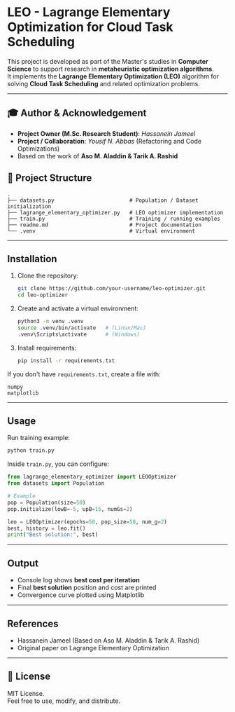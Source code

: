 # LEO - Lagrange Elementary Optimization for Cloud Task Scheduling

This project is developed as part of the Master's studies in **Computer Science** to support research in **metaheuristic optimization algorithms**.  
It implements the **Lagrange Elementary Optimization (LEO)** algorithm for solving **Cloud Task Scheduling** and related optimization problems.

---

## 🎓 Author & Acknowledgement 
- **Project Owner (M.Sc. Research Student)**: *Hassanein Jameel*
- **Project / Collaboration**: *Yousif N. Abbas* (Refactoring and Code Optimizations)
- Based on the work of **Aso M. Aladdin & Tarik A. Rashid**

## 📂 Project Structure
```
.
├── datasets.py                        # Population / Dataset initialization
├── lagrange_elementary_optimizer.py   # LEO optimizer implementation
├── train.py                           # Training / running examples
├── readme.md                          # Project documentation
└── .venv                              # Virtual environment
```

---

## Installation

1. Clone the repository:
   ```bash
   git clone https://github.com/your-username/leo-optimizer.git
   cd leo-optimizer
   ```

2. Create and activate a virtual environment:
   ```bash
   python3 -m venv .venv
   source .venv/bin/activate   # (Linux/Mac)
   .venv\Scripts\activate      # (Windows)
   ```

3. Install requirements:
   ```bash
   pip install -r requirements.txt
   ```

If you don't have `requirements.txt`, create a file with:
```
numpy
matplotlib
```

---

## Usage

Run training example:
```bash
python train.py
```

Inside `train.py`, you can configure:
```python
from lagrange_elementary_optimizer import LEOOptimizer
from datasets import Population

# Example
pop = Population(size=50)
pop.initialize(lowB=-5, upB=15, numGs=2)

leo = LEOOptimizer(epochs=50, pop_size=50, num_g=2)
best, history = leo.fit()
print("Best solution:", best)
```

---

## Output

- Console log shows **best cost per iteration**  
- Final **best solution** position and cost are printed  
- Convergence curve plotted using Matplotlib  

---

## References

- Hassanein Jameel (Based on Aso M. Aladdin & Tarik A. Rashid)  
- Original paper on Lagrange Elementary Optimization  

---

## 📝 License

MIT License.  
Feel free to use, modify, and distribute.
